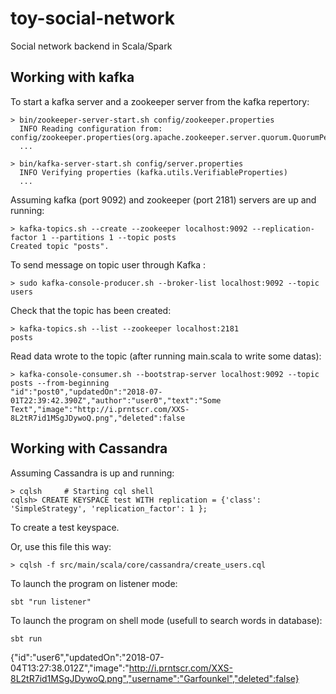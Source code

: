 # toy-social-network
Social network backend in Scala/Spark

## Working with kafka
To start a kafka server and a zookeeper server from the kafka repertory:
```
> bin/zookeeper-server-start.sh config/zookeeper.properties
  INFO Reading configuration from: config/zookeeper.properties(org.apache.zookeeper.server.quorum.QuorumPeerConfig)
  ...

> bin/kafka-server-start.sh config/server.properties
  INFO Verifying properties (kafka.utils.VerifiableProperties)
  ...
```
Assuming kafka (port 9092) and zookeeper (port 2181) servers are up and running:
```
> kafka-topics.sh --create --zookeeper localhost:9092 --replication-factor 1 --partitions 1 --topic posts
Created topic "posts".
```

To send message on topic user through Kafka :
```
> sudo kafka-console-producer.sh --broker-list localhost:9092 --topic users
```
Check that the topic has been created:
```
> kafka-topics.sh --list --zookeeper localhost:2181
posts
```

Read data wrote to the topic (after running main.scala to write some datas):
```
> kafka-console-consumer.sh --bootstrap-server localhost:9092 --topic posts --from-beginning
"id":"post0","updatedOn":"2018-07-01T22:39:42.390Z","author":"user0","text":"Some Text","image":"http://i.prntscr.com/XXS-8L2tR7id1MSgJDywoQ.png","deleted":false
```

## Working with Cassandra
Assuming Cassandra is up and running:
```
> cqlsh     # Starting cql shell
cqlsh> CREATE KEYSPACE test WITH replication = {'class': 'SimpleStrategy', 'replication_factor': 1 };
```
To create a test keyspace.

Or, use this file this way:
```
> cqlsh -f src/main/scala/core/cassandra/create_users.cql
```

To launch the program on listener mode:
```
sbt "run listener"
```

To launch the program on shell mode (usefull to search words in database):
```
sbt run
```

{"id":"user6","updatedOn":"2018-07-04T13:27:38.012Z","image":"http://i.prntscr.com/XXS-8L2tR7id1MSgJDywoQ.png","username":"Garfounkel","deleted":false}
